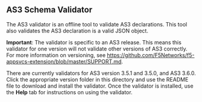 ## AS3 Schema Validator

The AS3 validator is an offline tool to validate AS3 declarations. This tool also validates the AS3 declaration is a valid JSON object.

**Important**: The validator is specific to an AS3 release. This means this validator for one version will not validate other versions of AS3 correctly. For more information on versioning, see https://github.com/F5Networks/f5-appsvcs-extension/blob/master/SUPPORT.md.

There are currently validators for AS3 version 3.5.1 and 3.5.0, and AS3 3.6.0.  Click the appropriate version folder in this directory and use the README file to download and install the validator.  Once the validator is installed, use the **Help** tab for instructions on using the validator.